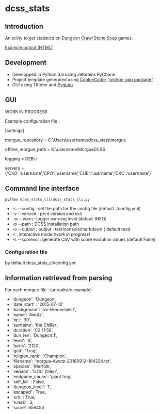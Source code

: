 # dcss_stats

## Introduction

An utility to get statistics on [Dungeon Crawl Stone Soup ](http://crawl.develz.org/) games.

[Example output (HTML)](https://gistpreview.github.io/?ce50e2667dd57da04299e37999eabaf2)


## Development

- Developped in Python 3.6 using Jetbrains PyCharm
- Project template generated using [CookieCutter](https://github.com/kragniz/cookiecutter-pypackage-minimal) ["python-app package"](https://github.com/mdklatt/cookiecutter-python-app)
- GUI using TKinter and [Pygubu](https://github.com/alejandroautalan/pygubu/)


## GUI

WORK IN PROGRESS


Example configuration file :

[settings]

morgue_repository = C:\Users\username\dcss_stats\morgue

offline_morgue_path = K:\username\MorgueDCSS

logging = DEBU

servers = {'CKO':'username','CPO':'username','CUE':'username','CXC':'username'}`


## Command line interface

`python dcss_stats_cli\dcss_stats_cli.py`


 - -c --config : set the path for the config file (default ./config.yml)    
 - -v --version : print version and exit
 - -w --warn : logger warning level (default INFO)
 - -p --path : DCSS installation path
 - -o --output : output  : text/console/markdown ( default text)
 - -i : interactive mode _(work in progress)_
 - -s --scorevol : generate CSV with score evolution values (default False)

### Configuration file

by default dcss_stats_cli\config.yml




## Information retrieved from parsing

For each morgue file : (unrealistic example)

 -   'dungeon': 'Dungeon',
 -   'date_start' : '2015-07-12'
 -   'background': 'Ice Elementalist',
 -   'name': 'Awutz',
 -   'hp': '30',
 -   'surname': 'the Chiller',
 -   'duration': '00:11:56',
 -   'dun_lev': 'Dungeon:1',
 -   'level': '4',
 -   'turns': '2120',
 -   'god': 'Trog',
 -   'religion_rank': 'Champion',
 -   'filename': 'morgue-Awutz-20160912-104224.txt',
 -   'species': 'Merfolk',
 -   'version': '0.18.1 (tiles)',
 -   'endgame_cause': 'giant frog',
 -   'self_kill' : False,
 -   'dungeon_level': '1',
 -   'escaped' : True,
 -   'orb ': True,
 -   'runes' : 3,
 -   'score': 656453
    







